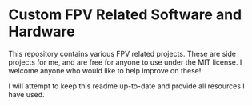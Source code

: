 # Custom FPV Related Software and Hardware
This repository contains various FPV related projects. These are side projects for me, and are free for anyone to use under the MIT license. 
I welcome anyone who would like to help improve on these!

I will attempt to keep this readme up-to-date and provide all resources I have used.

